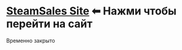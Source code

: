 # [SteamSales Site](https://outways.github.io/Steam-Sales) ⬅ Нажми чтобы перейти на сайт

Временно закрыто
